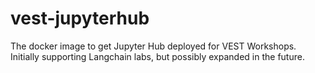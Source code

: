 # vest-jupyterhub
The docker image to get Jupyter Hub deployed for VEST Workshops. Initially supporting Langchain labs, but possibly expanded in the future.
